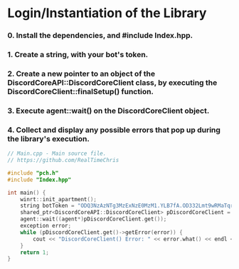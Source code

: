 # Login/Instantiation of the Library
### 0. Install the dependencies, and #include Index.hpp.
### 1. Create a string, with your bot's token.
### 2. Create a new pointer to an object of the DiscordCoreAPI::DiscordCoreClient class, by executing the DiscordCoreClient::finalSetup() function.
### 3. Execute agent::wait() on the DiscordCoreClient object.
### 4. Collect and display any possible errors that pop up during the library's execution.
```C++
// Main.cpp - Main source file.
// https://github.com/RealTimeChris

#include "pch.h"
#include "Index.hpp"

int main() {
    winrt::init_apartment();
    string botToken = "ODQ3NzAzNTg3MzExNzE0MzM1.YLB7fA.OD332Lmt9wRMaTqr8IhezbUc4rM";
    shared_ptr<DiscordCoreAPI::DiscordCoreClient> pDiscordCoreClient = DiscordCoreAPI::DiscordCoreClient::finalSetup(botToken);
    agent::wait((agent*)pDiscordCoreClient.get());
    exception error;
    while (pDiscordCoreClient.get()->getError(error)) {
        cout << "DiscordCoreClient() Error: " << error.what() << endl << endl;
    }
    return 1;
}
```

